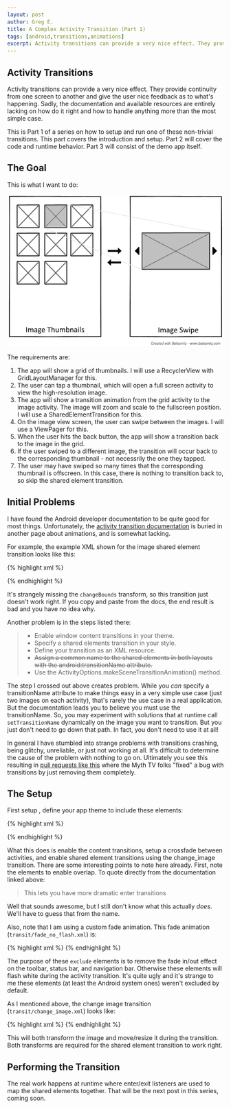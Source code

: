 ```yaml
---
layout: post
author: Greg E.
title: A Complex Activity Transition (Part 1)
tags: [android,transitions,animations]
excerpt: Activity transitions can provide a very nice effect. They provide continuity from one screen to another and give the user nice feedback as to what's happening. Sadly, the documentation and available resources are entirely lacking on how do it right and how to handle anything more than the most simple case.
---
```

## Activity Transitions
Activity transitions can provide a very nice effect. They provide continuity from one screen to another and give the user nice feedback as to what's happening. Sadly, the documentation and available resources are entirely lacking on how do it right and how to handle anything more than the most simple case. 

This is Part 1 of a series on how to setup and run one of these non-trivial transitions. This part covers the introduction and setup. Part 2 will cover the code and runtime behavior. Part 3 will consist of the demo app itself.

## The Goal

This is what I want to do:

![Mockup](/blog/transition_example.png)

The requirements are:

1. The app will show a grid of thumbnails. I will use a RecyclerView with GridLayoutManager for this.
2. The user can tap a thumbnail, which will open a full screen activity to view the high-resolution image.
3. The app will show a transition animation from the grid activity to the image activity. The image will zoom and scale to the fullscreen position. I will use a SharedElementTransition for this.
4. On the image view screen, the user can swipe between the images. I will use a ViewPager for this.
5. When the user hits the back button, the app will show a transition back to the image in the grid.    
6. If the user swiped to a different image, the transition will occur back to the corresponding thumbnail - not necessrily the one they tapped.
7. The user may have swiped so many times that the corresponding thumbnail is offscreen. In this case, there is nothing to transition back to, so skip the shared element transition.

## Initial Problems
 
I have found the Android developer documentation to be quite good for most things. Unfortunately, the [activity transition documentation](http://developer.android.com/training/material/animations.html) is buried in another page about animations, and is somewhat lacking. 

For example, the example XML shown for the image shared element transition looks like this:

{% highlight xml %}
<!-- This is wrong! -->
<transitionSet xmlns:android="http://schemas.android.com/apk/res/android">
    <changeImageTransform/>
</transitionSet>
{% endhighlight %}

It's strangely missing the `changeBounds` transform, so this transition just doesn't work right. If you copy and paste from the docs, the end result is bad and you have no idea why. 

Another problem is in the steps listed there:

>   - Enable window content transitions in your theme.  
>   - Specify a shared elements transition in your style.  
>   - Define your transition as an XML resource.  
>   - <del>Assign a common name to the shared elements in both layouts with the android:transitionName attribute.</del>  
>   - Use the ActivityOptions.makeSceneTransitionAnimation() method.  

The step I crossed out above creates problem. While you *can* specify a transitionName attribute to make things easy in a very simple use case (just two images on each activity), that's rarely the use case in a real application. But the documentation leads you to believe you must use the transitionName. So, you may experiment with solutions that at runtime call `setTransitionName` dynamically on the image you want to transition. But you just don't need to go down that path. In fact, you don't need to use it at all!

In general I have stumbled into strange problems with transitions crashing, being glitchy, unreliable, or just not working at all. It's difficult to determine the cause of the problem with nothing to go on. Ultimately you see this resulting in [pull requests like this](https://github.com/MythTV-Clients/MythtvPlayerForAndroid/commit/cf67ee294a9c6358ff3dcabecba4a6cdc76d148e) where the Myth TV folks "fixed" a bug with transitions by just removing them completely. 

## The Setup

First setup , define your app theme to include these elements:

{% highlight xml %}
<style name="AppTheme" parent="Theme.AppCompat.Light.DarkActionBar">
    ... other items ...
    <item name="android:windowContentTransitions">true</item>
    <item name="android:windowSharedElementEnterTransition">@transition/change_image</item>
    <item name="android:windowSharedElementExitTransition">@transition/change_image</item>
    <item name="android:windowEnterTransition">@transition/fade_no_flash</item>
    <item name="android:windowExitTransition">@transition/fade_no_flash</item>
    <item name="android:windowAllowEnterTransitionOverlap">true</item>
    <item name="android:windowAllowReturnTransitionOverlap">true</item>
</style>
{% endhighlight %}

What this does is enable the content transitions, setup a crossfade between activities, and enable shared element transitions using the change_image transition. There are some interesting points to note here already. First, note the elements to enable overlap. To quote directly from the documentation linked above:

> This lets you have more dramatic enter transitions

Well that sounds awesome, but I still don't know what this actually *does*. We'll have to guess that from the name.

Also, note that I am using a custom fade animation. This fade animation (`transit/fade_no_flash.xml`) is:

{% highlight xml %}
<fade xmlns:android="http://schemas.android.com/apk/res/android">
    <targets>
      <target android:excludeId="@android:id/statusBarBackground"/>
      <target android:excludeId="@android:id/navigationBarBackground"/>
      <target android:excludeId="@id/toolbar"/>
    </targets>
</fade>
 {% endhighlight %}

The purpose of these `exclude` elements is to remove the fade in/out effect on the toolbar, status bar, and navigation bar. Otherwise these elements will flash white during the activity transition. It's quite ugly and it's strange to me these elements (at least the Android system ones) weren't excluded by default.
 
As I mentioned above, the change image transition (`transit/change_image.xml`) looks like:
 
{% highlight xml %}
<transitionSet xmlns:android="http://schemas.android.com/apk/res/android">
    <changeBounds />
    <changeImageTransform />
</transitionSet>
{% endhighlight %}

This will both transform the image and move/resize it during the transition. Both transforms are required for the shared element transition to work right.

## Performing the Transition 

The real work happens at runtime where enter/exit listeners are used to map the shared elements together. That will be the next post in this series, coming soon.

